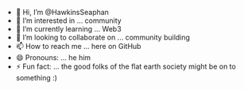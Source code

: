 - 👋 Hi, I’m @HawkinsSeaphan
- 👀 I’m interested in ... community
- 🌱 I’m currently learning ... Web3
- 💞️ I’m looking to collaborate on ... community building
- 📫 How to reach me ... here on GitHub
- 😄 Pronouns: ... he him
- ⚡ Fun fact: ... the good folks of the flat earth society might be on to something :)

<!---
HawkinsSeaphan/HawkinsSeaphan is a ✨ special ✨ repository because its `README.md` (this file) appears on your GitHub profile.
You can click the Preview link to take a look at your changes.
--->
